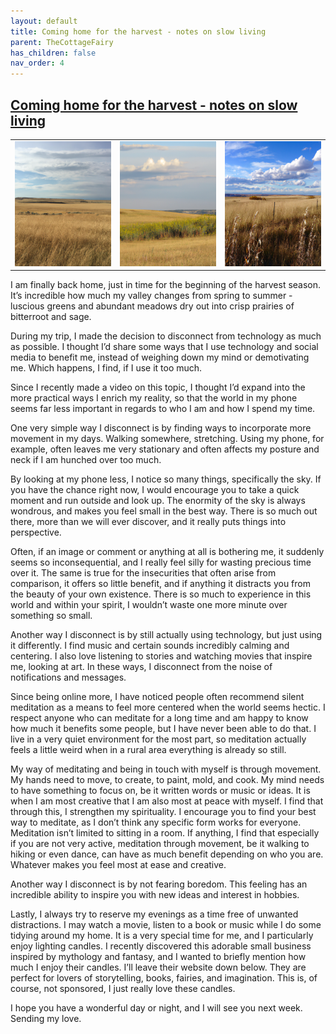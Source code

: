 ```yaml
---
layout: default
title: Coming home for the harvest - notes on slow living
parent: TheCottageFairy
has_children: false
nav_order: 4
---
```


## [Coming home for the harvest - notes on slow living](https://www.youtube.com/watch?v=lojHyp1k0gE)

<div>
<table align="center">
	<tr>
		<td align="center">
			<img src="../../posters/Coming_home_for_the_harvest_-_notes_on_slow_living-[lojHyp1k0gE]/generated_00.png" height="200" width="200"/>
		</td>
		<td align="center">
			<img src="../../posters/Coming_home_for_the_harvest_-_notes_on_slow_living-[lojHyp1k0gE]/generated_01.png" height="200" width="200"/>
		</td>
		<td align="center">
			<img src="../../posters/Coming_home_for_the_harvest_-_notes_on_slow_living-[lojHyp1k0gE]/generated_02.png" height="200" width="200"/>
		</td>
	</tr>
</table>
</div>

I am finally back home, just in time for the beginning of the harvest season. It’s incredible how much my valley changes from spring to summer - luscious greens and abundant meadows dry out into crisp prairies of bitterroot and sage.

During my trip, I made the decision to disconnect from technology as much as possible. I thought I’d share some ways that I use technology and social media to benefit me, instead of weighing down my mind or demotivating me. Which happens, I find, if I use it too much.

Since I recently made a video on this topic, I thought I’d expand into the more practical ways I enrich my reality, so that the world in my phone seems far less important in regards to who I am and how I spend my time.

One very simple way I disconnect is by finding ways to incorporate more movement in my days. Walking somewhere, stretching. Using my phone, for example, often leaves me very stationary and often affects my posture and neck if I am hunched over too much.

By looking at my phone less, I notice so many things, specifically the sky. If you have the chance right now, I would encourage you to take a quick moment and run outside and look up. The enormity of the sky is always wondrous, and makes you feel small in the best way. There is so much out there, more than we will ever discover, and it really puts things into perspective.

Often, if an image or comment or anything at all is bothering me, it suddenly seems so inconsequential, and I really feel silly for wasting precious time over it. The same is true for the insecurities that often arise from comparison, it offers so little benefit, and if anything it distracts you from the beauty of your own existence. There is so much to experience in this world and within your spirit, I wouldn’t waste one more minute over something so small.

Another way I disconnect is by still actually using technology, but just using it differently. I find music and certain sounds incredibly calming and centering. I also love listening to stories and watching movies that inspire me, looking at art. In these ways, I disconnect from the noise of notifications and messages.

Since being online more, I have noticed people often recommend silent meditation as a means to feel more centered when the world seems hectic. I respect anyone who can meditate for a long time and am happy to know how much it benefits some people, but I have never been able to do that. I live in a very quiet environment for the most part, so meditation actually feels a little weird when in a rural area everything is already so still.

My way of meditating and being in touch with myself is through movement. My hands need to move, to create, to paint, mold, and cook. My mind needs to have something to focus on, be it written words or music or ideas. It is when I am most creative that I am also most at peace with myself. I find that through this, I strengthen my spirituality. I encourage you to find your best way to meditate, as I don’t think any specific form works for everyone. Meditation isn’t limited to sitting in a room. If anything, I find that especially if you are not very active, meditation through movement, be it walking to hiking or even dance, can have as much benefit depending on who you are. Whatever makes you feel most at ease and creative.

Another way I disconnect is by not fearing boredom. This feeling has an incredible ability to inspire you with new ideas and interest in hobbies.

Lastly, I always try to reserve my evenings as a time free of unwanted distractions. I may watch a movie, listen to a book or music while I do some tidying around my home. It is a very special time for me, and I particularly enjoy lighting candles. I recently discovered this adorable small business inspired by mythology and fantasy, and I wanted to briefly mention how much I enjoy their candles. I’ll leave their website down below. They are perfect for lovers of storytelling, books, fairies, and imagination. This is, of course, not sponsored, I just really love these candles.

I hope you have a wonderful day or night, and I will see you next week. Sending my love.